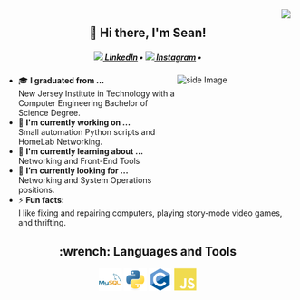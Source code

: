 <img align="right" src="https://visitor-badge.glitch.me/badge?page_id=phillip-che.visitor-badge">

<h2 align="center">👋 Hi there, I'm Sean!</h2>

<h5 align="center">

<a align="center" href="https://www.linkedin.com/in/seanbarlisan/" title="LinkedIn Profile"><img width="22" src="https://raw.githubusercontent.com/rahuldkjain/github-profile-readme-generator/master/src/images/icons/Social/linked-in-alt.svg"> LinkedIn</a> •
<a align="center" href="https://www.instagram.com/sean.barlisan/" title="Instagram Profile"><img width="22" src="https://raw.githubusercontent.com/rahuldkjain/github-profile-readme-generator/master/src/images/icons/Social/instagram.svg"> Instagram</a> •

</h5>
<img src="https://media1.tenor.com/m/FPsODnFH-dEAAAAd/typing-fast.gif" alt="side Image" align="right" width="200"   height="200" />

- 🎓 <b>I graduated from ... </b></br>
      New Jersey Institute in Technology with a Computer Engineering Bachelor of Science Degree.
- 🧪 <b>I'm currently working on ... </b></br> 
      Small automation Python scripts and HomeLab Networking.
- 🧠 <b>I'm currently learning about ... </b></br>
      Networking and Front-End Tools
- 🔎 <b>I’m currently looking for ... </b></br>
      Networking and System Operations positions.
- ⚡ <b>Fun facts:</b> </br>
      I like fixing and repairing computers, playing story-mode video games, and thrifting.

<h2 align="center">:wrench: Languages and Tools</h2>
<p align="center"> 
<code><img src="https://raw.githubusercontent.com/devicons/devicon/master/icons/mysql/mysql-original-wordmark.svg" alt="mysql" width="40" height="40"/></code>
<code><img src="https://raw.githubusercontent.com/devicons/devicon/master/icons/python/python-original.svg" alt="python" width="40" height="40"/></code>
<code><img src="https://raw.githubusercontent.com/devicons/devicon/master/icons/c/c-original.svg" alt="c" width="40" height="40"/></code>
<code><img src="https://raw.githubusercontent.com/devicons/devicon/master/icons/javascript/javascript-plain.svg" alt="opencv" width="40" height="40"/></code>
</p>
